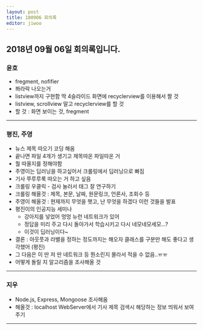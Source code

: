 ```yaml
---
layout: post
title: 180906 회의록
editor: jiwoo
---
```


## 2018년 09월 06일 회의록입니다.

### 윤호

* fregment, nofifier
* 쫘라락 나오는거
* listview까지 구현함 딱 4슬라이드 화면에 recyclerview를 이용해서 짤 것
* listview, scrollview 말고 recyclerview를 할 것
* 할 것 : 화면 보이는 것, fregment 

***

### 평진, 주영

* 뉴스 제목 따오기 코딩 해옴
* 끝나면 파일 4개가 생기고 제목따온 파일따온 거
* 뭘 따올지를 정해야함
* 주영이는 딥러닝을 하고싶어서 크롤링에서 딥러닝으로 빠짐
* 기사 쭈루루룩 따오는 거 하고 싶음
* 크롤링 우클릭 - 검사 눌러서 태그 잘 연구하기
* 크롤링 해올것 : 제목, 본문, 날짜, 원문링크, 언론사, 조회수 등
* 주영이 해올것 : 현재까지 무엇을 햇고, 난 무엇을 하겠다 이런 것들을 발표
* 평진이의 인공지능 세미나
  * 강아지를 넣었어 멍멍 뉴런 네트워크가 있어
  * 정답을 미리 주고 다시 돌아가서 학습시키고 다시 네모네모세모...?
  * 이것이 딥러닝이다~
* 결론 : 아웃풋과 라밸을 정하는 정도까지는 해오자 클래스를 구분만 해도 좋다고 생각했어 (평진)
* 그 다음은 이 딴 저 딴 네트워크 등 뭔소린지 몰라서 적을 수 없음..ㅠㅠ
* 어떻게 돌릴 지 알고리즘을 조사해올 것

***

### 지우

* Node.js, Express, Mongoose 조사해옴
* 해올것 : localhost WebServer에서 기사 제목 검색시 해당하는 정보 띄워서 보여주기

***
